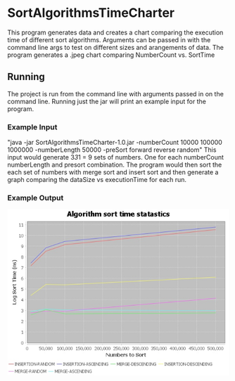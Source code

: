# SortAlgorithmsTimeCharter
This program generates data and creates a chart comparing the execution time of different sort algorithms. Arguments can be passed in with the command line args to test on 
different sizes and arangements of data. The program generates a .jpeg chart comparing NumberCount vs. SortTime 

## Running
The project is run from the command line with arguments passed in on the command line. Running just the jar will print an example input for the program.

### Example Input
"java -jar SortAlgorithmsTimeCharter-1.0.jar  -numberCount 10000 100000 1000000 -numberLength 50000 -preSort forward reverse random"
This input would generate 3*3*1 = 9 sets of numbers. One for each numberCount numberLength and presort combination. The program would then sort the each set of numbers with 
merge sort and insert sort and then generate a graph comparing the dataSize vs executionTime for each run.

### Example Output

![Example output sort times comparison chart](SortTimesChart.jpeg)

